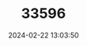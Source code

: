 ---
title: "33596"
category: "Euphorbia atrococca"
draft: false
date: 2024-02-22 13:03:50
languages:
  Hawaiian: ["`akoko", "`ekoko", "Koko", "Kokomalei"]
---